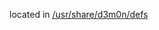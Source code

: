 located in [/usr/share/d3m0n/defs](https://github.com/d3m0n-project/d3m0n_os/blob/main/rootfs/usr/share/d3m0n/defs)
